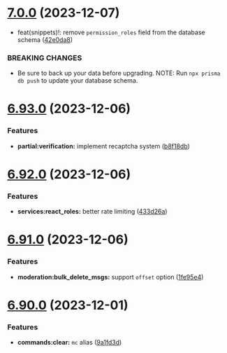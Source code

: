 # [7.0.0](https://github.com/onesoft-sudo/sudobot/compare/v6.93.0...v7.0.0) (2023-12-07)


* feat(snippets)!: remove `permission_roles` field from the database schema ([42e0da8](https://github.com/onesoft-sudo/sudobot/commit/42e0da8c416739e66ed29e99928aef100a7c24af))


### BREAKING CHANGES

* Be sure to back up your data before upgrading.
NOTE: Run `npx prisma db push` to update your database schema.



# [6.93.0](https://github.com/onesoft-sudo/sudobot/compare/v6.92.0...v6.93.0) (2023-12-06)


### Features

* **partial:verification:** implement recaptcha system ([b8f18db](https://github.com/onesoft-sudo/sudobot/commit/b8f18dbefb3a485af16a59d4616c7d2a0e418c61))



# [6.92.0](https://github.com/onesoft-sudo/sudobot/compare/v6.91.0...v6.92.0) (2023-12-06)


### Features

* **services:react_roles:** better rate limiting ([433d26a](https://github.com/onesoft-sudo/sudobot/commit/433d26a00f6b411911977323c553b5ca221bb879))



# [6.91.0](https://github.com/onesoft-sudo/sudobot/compare/v6.90.0...v6.91.0) (2023-12-06)


### Features

* **moderation:bulk_delete_msgs:** support `offset` option ([1fe95e4](https://github.com/onesoft-sudo/sudobot/commit/1fe95e4ddabe5df8799bdf4726e3eb9a6c7c3a79))



# [6.90.0](https://github.com/onesoft-sudo/sudobot/compare/v6.89.0...v6.90.0) (2023-12-01)


### Features

* **commands:clear:** `mc` alias ([9a1fd3d](https://github.com/onesoft-sudo/sudobot/commit/9a1fd3d00f2a0e5f8cb279d6429d007ab66c94a6))



